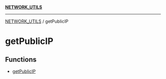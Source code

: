 [**NETWORK_UTILS**](../README.md)

***

[NETWORK_UTILS](../README.md) / getPublicIP

# getPublicIP

## Functions

- [getPublicIP](functions/getPublicIP.md)
